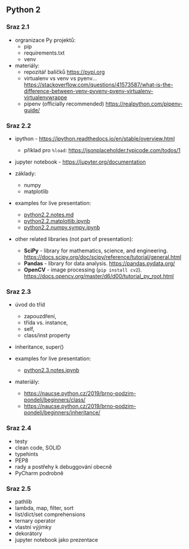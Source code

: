 ## Python 2


### Sraz 2.1
- orgranizace Py projektů:
  - pip
  - requirements.txt
  - venv
- materiály:
  - repozitář balíčků https://pypi.org
  - virtualenv vs venv vs pyenv... https://stackoverflow.com/questions/41573587/what-is-the-difference-between-venv-pyvenv-pyenv-virtualenv-virtualenvwrappe
  - pipenv (officially recommended) https://realpython.com/pipenv-guide/


### Sraz 2.2
- ipython - https://ipython.readthedocs.io/en/stable/overview.html
  - příklad pro `%load`: https://jsonplaceholder.typicode.com/todos/1
- jupyter notebook - https://jupyter.org/documentation
- základy:
  - numpy
  - matplotlib

- examples for live presentation:
  - [python2.2.notes.md](python2.2.notes.md)
  - [python2.2.matplotlib.ipynb](python2.2.matplotlib.ipynb)
  - [python2.2.numpy.sympy.ipynb](python2.2.numpy.sympy.ipynb)

- other related libraries (not part of presentation):
  - **SciPy** - library for mathematics, science, and engineering. https://docs.scipy.org/doc/scipy/reference/tutorial/general.html
  - **Pandas** - library for data analysis. https://pandas.pydata.org/
  - **OpenCV** - image processing (`pip install cv2`). https://docs.opencv.org/master/d6/d00/tutorial_py_root.html

### Sraz 2.3
- úvod do tříd
  - zapouzdření,
  - třída vs. instance,
  - self,
  - class/inst property
- inheritance, super()

- examples for live presentation:
  -  [python2.3.notes.ipynb](python2.3.notes.ipynb)

- materiály:
  - https://naucse.python.cz/2019/brno-podzim-pondeli/beginners/class/
  - https://naucse.python.cz/2019/brno-podzim-pondeli/beginners/inheritance/

### Sraz 2.4
- testy
- clean code, SOLID
- typehints
- PEP8
- rady a postřehy k debuggování obecně
- PyCharm podrobně

### Sraz 2.5
- pathlib
- lambda, map, filter, sort
- list/dict/set comprehensions
- ternary operator
- vlastní výjimky
- dekorátory
- jupyter notebook jako prezentace
